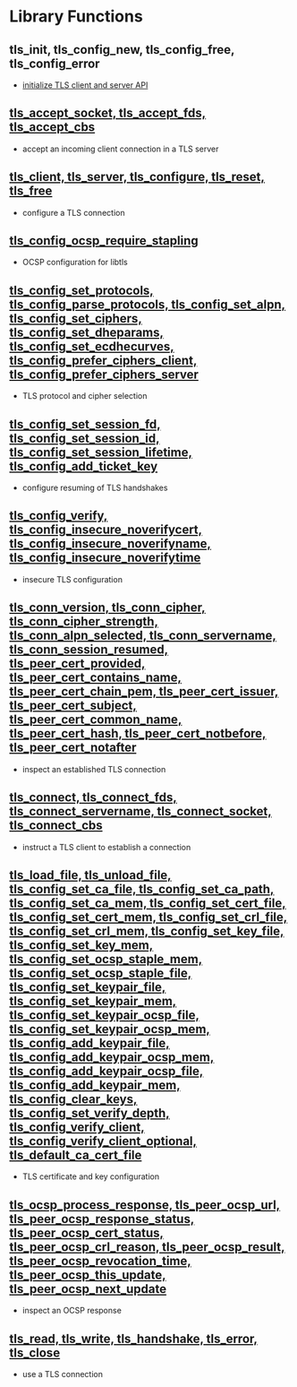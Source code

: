 # Library Functions

## tls_init, tls_config_new, tls_config_free, tls_config_error

* [initialize TLS client and server API](tls_init.md)

## [tls_accept_socket, tls_accept_fds, tls_accept_cbs](tls_accept_socket.html)

* accept an incoming client connection in a TLS server

## [tls_client, tls_server, tls_configure, tls_reset, tls_free](tls_client.html)

* configure a TLS connection

## [tls_config_ocsp_require_stapling](tls_config_ocsp_require_stapling.html)

* OCSP configuration for libtls

## [tls_config_set_protocols, tls_config_parse_protocols, tls_config_set_alpn, tls_config_set_ciphers, tls_config_set_dheparams, tls_config_set_ecdhecurves, tls_config_prefer_ciphers_client, tls_config_prefer_ciphers_server](tls_config_set_protocols.html)

* TLS protocol and cipher selection

## [tls_config_set_session_fd, tls_config_set_session_id, tls_config_set_session_lifetime, tls_config_add_ticket_key](tls_config_set_session_id.html)

* configure resuming of TLS handshakes

## [tls_config_verify, tls_config_insecure_noverifycert, tls_config_insecure_noverifyname, tls_config_insecure_noverifytime](tls_config_verify.html)

* insecure TLS configuration

## [tls_conn_version, tls_conn_cipher, tls_conn_cipher_strength, tls_conn_alpn_selected, tls_conn_servername, tls_conn_session_resumed, tls_peer_cert_provided, tls_peer_cert_contains_name, tls_peer_cert_chain_pem, tls_peer_cert_issuer, tls_peer_cert_subject, tls_peer_cert_common_name, tls_peer_cert_hash, tls_peer_cert_notbefore, tls_peer_cert_notafter](tls_conn_version.html)

* inspect an established TLS connection

## [tls_connect, tls_connect_fds, tls_connect_servername, tls_connect_socket, tls_connect_cbs](tls_connect.html)

* instruct a TLS client to establish a connection

## [tls_load_file, tls_unload_file, tls_config_set_ca_file, tls_config_set_ca_path, tls_config_set_ca_mem, tls_config_set_cert_file, tls_config_set_cert_mem, tls_config_set_crl_file, tls_config_set_crl_mem, tls_config_set_key_file, tls_config_set_key_mem, tls_config_set_ocsp_staple_mem, tls_config_set_ocsp_staple_file, tls_config_set_keypair_file, tls_config_set_keypair_mem, tls_config_set_keypair_ocsp_file, tls_config_set_keypair_ocsp_mem, tls_config_add_keypair_file, tls_config_add_keypair_ocsp_mem, tls_config_add_keypair_ocsp_file, tls_config_add_keypair_mem, tls_config_clear_keys, tls_config_set_verify_depth, tls_config_verify_client, tls_config_verify_client_optional, tls_default_ca_cert_file](tls_load_file.html)

* TLS certificate and key configuration

## [tls_ocsp_process_response, tls_peer_ocsp_url, tls_peer_ocsp_response_status, tls_peer_ocsp_cert_status, tls_peer_ocsp_crl_reason, tls_peer_ocsp_result, tls_peer_ocsp_revocation_time, tls_peer_ocsp_this_update, tls_peer_ocsp_next_update](tls_ocsp_process_response.html)

* inspect an OCSP response

## [tls_read, tls_write, tls_handshake, tls_error, tls_close](tls_read.html)

* use a TLS connection
